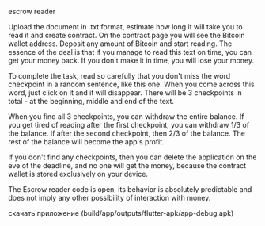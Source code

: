 escrow reader


Upload the document in .txt format, estimate how long it will take you to read it and create contract. On the contract page you will see the Bitcoin wallet address. Deposit any amount of Bitcoin and start reading. The essence of the deal is that if you manage to read this text on time, you can get your money back. If you don't make it in time, you will lose your money.

To complete the task, read so carefully that you don't miss the word checkpoint in a random sentence, like this one. When you come across this word, just click on it and it will disappear. There will be 3 checkpoints in total - at the beginning, middle and end of the text.

When you find all 3 checkpoints, you can withdraw the entire balance. If you get tired of reading after the first checkpoint, you can withdraw 1/3 of the balance. If after the second checkpoint, then 2/3 of the balance. The rest of the balance will become the app's profit. 

If you don't find any checkpoints, then you can delete the application on the eve of the deadline, and no one will get the money, because the contract wallet is stored exclusively on your device.

The Escrow reader code is open, its behavior is absolutely predictable and does not imply any other possibility of interaction with money.


скачать приложение (build/app/outputs/flutter-apk/app-debug.apk)